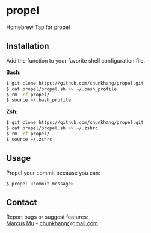 # propel

Homebrew Tap for propel

## Installation

Add the function to your favorite shell configuration file. 

**Bash:**
```sh
$ git clone https://github.com/chunkhang/propel.git
$ cat propel/propel.sh >> ~/.bash_profile
$ rm -rf propel/
$ source ~/.bash_profile
```

**Zsh:**
```sh
$ git clone https://github.com/chunkhang/propel.git
$ cat propel/propel.sh >> ~/.zshrc
$ rm -rf propel/
$ source ~/.zshrc
```

## Usage

Propel your commit because you can:
```sh
$ propel <commit message>
```

## Contact

Report bugs or suggest features: <br />
[Marcus Mu](http://marcusmu.me) - chunkhang@gmail.com